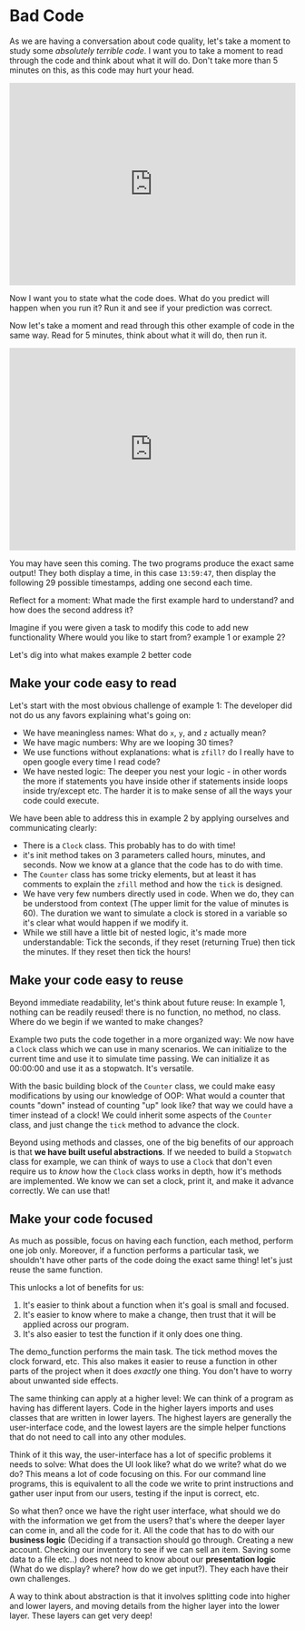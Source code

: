 # Bad Code

As we are having a conversation about code quality, let's take a moment to study
some _absolutely terrible code_. I want you to take a moment to read through the
code and think about what it will do. Don't take more than 5 minutes on this, as
this code may hurt your head.

<iframe src="https://trinket.io/embed/python3/0fc4596e58" width="100%" height="356" frameborder="0" marginwidth="0" marginheight="0" allowfullscreen></iframe>


Now I want you to state what the code does. What do you predict will happen when
you run it? Run it and see if your prediction was correct.

Now let's take a moment and read through this other example of code in the same
way. Read for 5 minutes, think about what it will do, then run it.

<iframe src="https://trinket.io/embed/python3/47f35a7352" width="100%" height="356" frameborder="0" marginwidth="0" marginheight="0" allowfullscreen></iframe>

You may have seen this coming. The two programs produce the exact same output!
They both display a time, in this case `13:59:47`, then display the following 29
possible timestamps, adding one second each time.

Reflect for a moment: What made the first example hard to understand? and how
does the second address it?

Imagine if you were given a task to modify this code to add new functionality
Where would you like to start from? example 1 or example 2?

Let's dig into what makes example 2 better code

## Make your code easy to read

Let's start with the most obvious challenge of example 1: The developer did not
do us any favors explaining what's going on:

* We have meaningless names: What do `x`, `y`, and `z` actually mean?
* We have magic numbers: Why are we looping 30 times?
* We use functions without explanations: what is `zfill?` do I really have to
  open google every time I read code?
* We have nested logic: The deeper you nest your logic - in other words the more
  if statements you have inside other if statements inside loops inside
  try/except etc. The harder it is to make sense of all the ways your code could
  execute.

We have been able to address this in example 2 by applying ourselves and
communicating clearly:

* There is a `Clock` class. This probably has to do with time!
* it's init method takes on 3 parameters called hours, minutes, and seconds. Now
  we know at a glance that the code has to do with time.
* The `Counter` class has some tricky elements, but at least it has comments to
  explain the `zfill` method and how the `tick` is designed.
* We have very few numbers directly used in code. When we do, they can be
  understood from context (The upper limit for the value of minutes is 60). The
  duration we want to simulate a clock is stored in a variable so it's clear
  what would happen if we modify it.
* While we still have a little bit of nested logic, it's made more
  understandable: Tick the seconds, if they reset (returning True) then tick the
  minutes. If they reset then tick the hours!

## Make your code easy to reuse

Beyond immediate readability, let's think about future reuse: In example 1,
nothing can be readily reused! there is no function, no method, no class. Where
do we begin if we wanted to make changes?

Example two puts the code together in a more organized way: We now have a
`Clock` class which we can use in many scenarios. We can initialize to the
current time and use it to simulate time passing. We can initialize it as
00:00:00 and use it as a stopwatch. It's versatile.

With the basic building block of the `Counter` class, we could make easy
modifications by using our knowledge of OOP: What would a counter that counts
"down" instead of counting "up" look like? that way we could have a timer
instead of a clock! We could inherit some aspects of the `Counter` class, and
just change the `tick` method to advance the clock.

Beyond using methods and classes, one of the big benefits of our approach is
that **we have built useful abstractions**. If we needed to build a `Stopwatch`
class for example, we can think of ways to use a `Clock` that don't even require
us to _know_ how the `Clock` class works in depth, how it's methods are
implemented. We know we can set a clock, print it, and make it advance
correctly. We can use that!

## Make your code focused

As much as possible, focus on having each function, each method, perform one job
only. Moreover, if a function performs a particular task, we shouldn't have other
parts of the code doing the exact same thing! let's just reuse the same
function.

This unlocks a lot of benefits for us:

1. It's easier to think about a function when it's goal is small and focused.
2. It's easier to know where to make a change, then trust that it will be
   applied across our program.
3. It's also easier to test the function if it only does one thing.

The demo_function performs the main task. The tick method moves the clock
forward, etc. This also makes it easier to reuse a function in other parts of
the project when it does _exactly_ one thing. You don't have to worry about
unwanted side effects.

The same thinking can apply at a higher level: We can think of a program as
having has different layers. Code in the higher layers imports and uses classes
that are written in lower layers. The highest layers are generally the
user-interface code, and the lowest layers are the simple helper functions that
do not need to call into any other modules.

Think of it this way, the user-interface has a lot of specific problems it needs
to solve: What does the UI look like? what do we write? what do we do? This
means a lot of code focusing on this. For our command line programs, this is
equivalent to all the code we write to print instructions and gather user input
from our users, testing if the input is correct, etc.

So what then? once we have the right user interface, what should we do with the
information we get from the users? that's where the deeper layer can come in,
and all the code for it. All the code that has to do with our **business logic**
(Deciding if a transaction should go through. Creating a new account. Checking
our inventory to see if we can sell an item. Saving some data to a file etc..)
does not need to know about our **presentation logic** (What do we display?
where? how do we get input?). They each have their own challenges.

A way to think about abstraction is that it involves splitting code into higher
and lower layers, and moving details from the higher layer into the lower layer.
These layers can get very deep!
